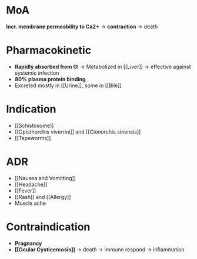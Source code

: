 # MoA
**Incr. membrane permeability to Ca2+** -> **contraction** -> death

# Pharmacokinetic
- **Rapidly absorbed from GI** -> Metabolized in [[Liver]] -> effective against systemic infection
- **80% plasma protein binding** 
- Excreted mostly in [[Urine]], some in [[Bile]]

# Indication
- [[Schistosome]]
- [[Opisthorchis viverrini]] and [[Clonorchis sinensis]]
- [[Tapeworms]]

# ADR
- [[Nausea and Vomitting]]
- [[Headache]]
- [[Fever]]
- [[Rash]] and [[Allergy]]
- Muscle ache

# Contraindication
- **Pragnancy**
- **[[Ocular Cysticercosis]]** -> death -> immune respond -> inflammation 